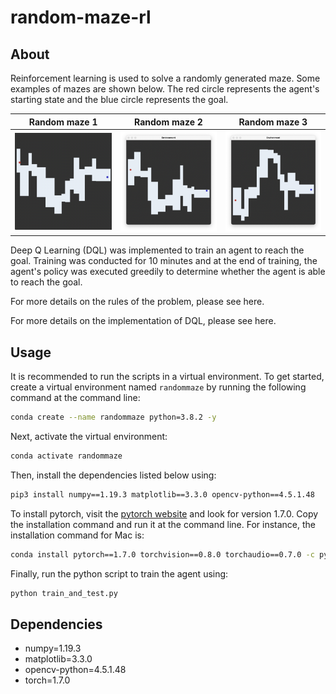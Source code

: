 # random-maze-rl

## About
Reinforcement learning is used to solve a randomly generated maze. Some examples of mazes are shown below. The red circle represents the agent's starting state and the blue circle represents the goal. 

Random maze 1             |  Random maze 2 |  Random maze 3
:-------------------------:|:-------------------------:|:-------------------------:
![](https://github.com/joshsia/random-maze-rl/blob/main/random-maze1.png)  |  ![](https://github.com/joshsia/random-maze-rl/blob/main/random-maze2.png) | ![](https://github.com/joshsia/random-maze-rl/blob/main/random-maze3.png)

Deep Q Learning (DQL) was implemented to train an agent to reach the goal. Training was conducted for 10 minutes and at the end of training, the agent's policy was executed greedily to determine whether the agent is able to reach the goal.

For more details on the rules of the problem, please see here.

For more details on the implementation of DQL, please see here.

## Usage

It is recommended to run the scripts in a virtual environment. To get started, create a virtual environment named `randommaze` by running the following command at the command line:

```bash
conda create --name randommaze python=3.8.2 -y
```

Next, activate the virtual environment:

```bash
conda activate randommaze
```

Then, install the dependencies listed below using:

```bash
pip3 install numpy==1.19.3 matplotlib==3.3.0 opencv-python==4.5.1.48
```

To install pytorch, visit the [pytorch website](https://pytorch.org/get-started/previous-versions/) and look for version 1.7.0. Copy the installation command and run it at the command line. For instance, the installation command for Mac is:

```bash
conda install pytorch==1.7.0 torchvision==0.8.0 torchaudio==0.7.0 -c pytorch -y
```

Finally, run the python script to train the agent using:

```bash
python train_and_test.py
```

## Dependencies
- numpy=1.19.3
- matplotlib=3.3.0
- opencv-python=4.5.1.48
- torch=1.7.0
